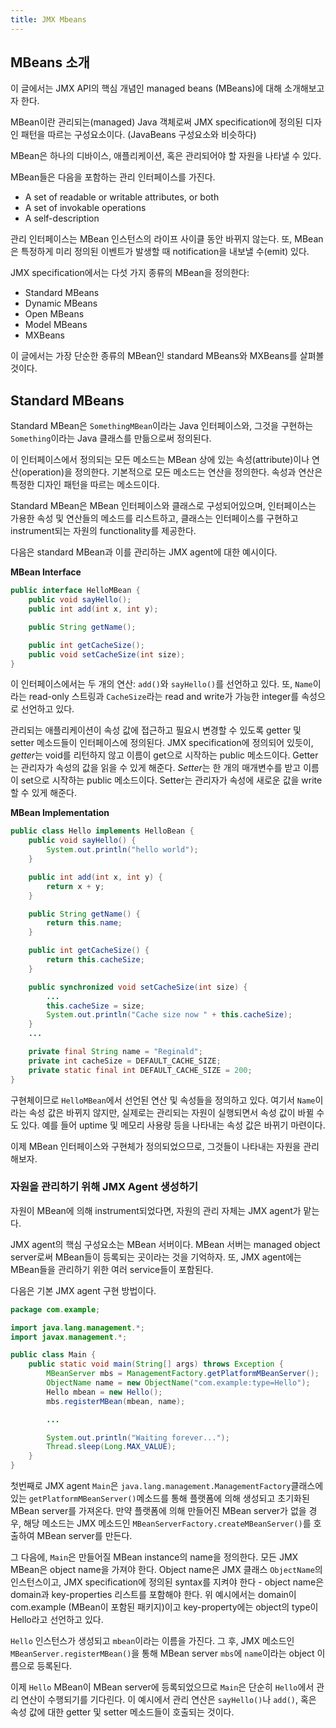 ```yaml
---
title: JMX Mbeans
---
```


## MBeans 소개
이 글에서는 JMX API의 핵심 개념인 managed beans (MBeans)에 대해 소개해보고자 한다.

MBean이란 관리되는(managed) Java 객체로써 JMX specification에 정의된 디자인 패턴을 따르는 구성요소이다. (JavaBeans 구성요소와 비슷하다)

MBean은 하나의 디바이스, 애플리케이션, 혹은 관리되어야 할 자원을 나타낼 수 있다.

MBean들은 다음을 포함하는 관리 인터페이스를 가진다.
- A set of readable or writable attributes, or both
- A set of invokable operations
- A self-description

관리 인터페이스는 MBean 인스턴스의 라이프 사이클 동안 바뀌지 않는다. 또, MBean은 특정하게 미리 정의된 이벤트가 발생할 때 notification을 내보낼 수(emit) 있다.

JMX specification에서는 다섯 가지 종류의 MBean을 정의한다:
- Standard MBeans
- Dynamic MBeans
- Open MBeans
- Model MBeans
- MXBeans

이 글에서는 가장 단순한 종류의 MBean인 standard MBeans와 MXBeans를 살펴볼 것이다.

## Standard MBeans
Standard MBean은 `SomethingMBean`이라는 Java 인터페이스와, 그것을 구현하는  `Something`이라는 Java 클래스를 만듦으로써 정의된다.

이 인터페이스에서 정의되는 모든 메소드는 MBean 상에 있는 속성(attribute)이나 연산(operation)을 정의한다. 기본적으로 모든 메소드는 연산을 정의한다. 속성과 연산은 특정한 디자인 패턴을 따르는 메소드이다.

Standard MBean은 MBean 인터페이스와 클래스로 구성되어있으며, 인터페이스는 가용한 속성 및 연산들의 메소드를 리스트하고, 클래스는 인터페이스를 구현하고 instrument되는 자원의 functionality를 제공한다.

다음은 standard MBean과 이를 관리하는 JMX agent에 대한 예시이다.

**MBean Interface**
```java
public interface HelloMBean {
    public void sayHello();
    public int add(int x, int y);

    public String getName();

    public int getCacheSize();
    public void setCacheSize(int size);
}
```

이 인터페이스에서는 두 개의 연산: `add()`와 `sayHello()`를 선언하고 있다.
또, `Name`이라는 read-only 스트링과 `CacheSize`라는 read and write가 가능한 integer를 속성으로 선언하고 있다.

관리되는 애플리케이션이 속성 값에 접근하고 필요시 변경할 수 있도록 getter 및 setter 메소드들이 인터페이스에 정의된다. JMX specification에 정의되어 있듯이, *getter*는 void를 리턴하지 않고 이름이 get으로 시작하는 public 메소드이다. Getter는 관리자가 속성의 값을 읽을 수 있게 해준다. *Setter*는 한 개의 매개변수를 받고 이름이 set으로 시작하는 public 메소드이다. Setter는 관리자가 속성에 새로운 값을 write할 수 있게 해준다.

**MBean Implementation**
```java
public class Hello implements HelloBean {
    public void sayHello() {
        System.out.println("hello world");
    }

    public int add(int x, int y) {
        return x + y;
    }

    public String getName() {
        return this.name;
    }

    public int getCacheSize() {
        return this.cacheSize;
    }

    public synchronized void setCacheSize(int size) {
        ...
        this.cacheSize = size;
        System.out.println("Cache size now " + this.cacheSize);
    }
    ...

    private final String name = "Reginald";
    private int cacheSize = DEFAULT_CACHE_SIZE;
    private static final int DEFAULT_CACHE_SIZE = 200;
}
```

구현체이므로 `HelloMBean`에서 선언된 연산 및 속성들을 정의하고 있다.
여기서 `Name`이라는 속성 값은 바뀌지 않지만, 실제로는 관리되는 자원이 실행되면서 속성 값이 바뀔 수도 있다. 예를 들어 uptime 및 메모리 사용량 등을 나타내는 속성 값은 바뀌기 마련이다.

이제 MBean 인터페이스와 구현체가 정의되었으므로, 그것들이 나타내는 자원을 관리해보자.

### 자원을 관리하기 위해 JMX Agent 생성하기
자원이 MBean에 의해 instrument되었다면, 자원의 관리 자체는 JMX agent가 맡는다.

JMX agent의 핵심 구성요소는 MBean 서버이다. MBean 서버는 managed object server로써 MBean들이 등록되는 곳이라는 것을 기억하자. 또, JMX agent에는 MBean들을 관리하기 위한 여러 service들이 포함된다. 

다음은 기본 JMX agent 구현 방법이다.

```java
package com.example;

import java.lang.management.*;
import javax.management.*;

public class Main {
    public static void main(String[] args) throws Exception {
        MBeanServer mbs = ManagementFactory.getPlatformMBeanServer();
        ObjectName name = new ObjectName("com.example:type=Hello");
        Hello mbean = new Hello();
        mbs.registerMBean(mbean, name);

        ...

        System.out.println("Waiting forever...");
        Thread.sleep(Long.MAX_VALUE);
    }
}
```

첫번째로 JMX agent `Main`은 `java.lang.management.ManagementFactory`클래스에 있는 `getPlatformMBeanServer()`메소드를 통해 플랫폼에 의해 생성되고 초기화된 MBean server를 가져온다. 만약 플랫폼에 의해 만들어진 MBean server가 없을 경우, 해당 메소드는 JMX 메소드인 `MBeanServerFactory.createMBeanServer()`를 호출하여 MBean server를 만든다.

그 다음에, `Main`은 만들어질 MBean instance의 name을 정의한다. 모든 JMX MBean은 object name을 가져야 한다. Object name은 JMX 클래스 `ObjectName`의 인스턴스이고, JMX specification에 정의된 syntax를 지켜야 한다 - object name은 domain과 key-properties 리스트를 포함해야 한다. 위 예시에서는 domain이 com.example (MBean이 포함된 패키지)이고 key-property에는 object의 type이 Hello라고 선언하고 있다.

`Hello` 인스턴스가 생성되고 `mbean`이라는 이름을 가진다. 그 후, JMX 메소드인 `MBeanServer.registerMBean()`을 통해 MBean server `mbs`에 `name`이라는 object 이름으로 등록된다.

이제 `Hello` MBean이 MBean server에 등록되었으므로 `Main`은 단순히 `Hello`에서 관리 연산이 수행되기를 기다린다. 이 예시에서 관리 연산은 `sayHello()`나 `add()`, 혹은 속성 값에 대한 getter 및 setter 메소드들이 호출되는 것이다.